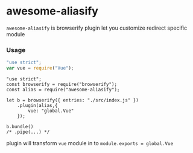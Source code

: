 # awesome-aliasify

`awesome-aliasify` is browserify plugin let you customize redirect specific module

### Usage

```javascript
"use strict";
var vue = require("Vue");
```

```
"use strict";
const browserify = require("browserify");
const alias = require("awesome-aliasify");

let b = browserify({ entries: "./src/index.js" })
    .plugin(alias,{
        vue: "global.Vue"
    });
    
b.bundle()
/* .pipe(...) */
```

plugin will transform `vue` module in to `module.exports = global.Vue`

